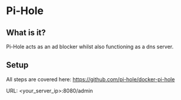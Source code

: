 # Pi-Hole

## What is it?
Pi-Hole acts as an ad blocker whilst also functioning as a dns server.

## Setup
All steps are covered here: https://github.com/pi-hole/docker-pi-hole

URL: <your_server_ip>:8080/admin
